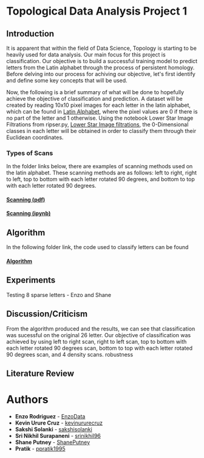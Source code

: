 # Topological Data Analysis Project 1

## Introduction
It is apparent that within the field of Data Science, Topology is starting to be heavily used for data analysis. Our main focus for this project is classification. Our objective is to build a successful training model to predict letters from the Latin alphabet through the process of persistent homology. Before delving into our process for achiving our objective, let's first identify and define some key concepts that will be used. 


Now, the following is a brief summary of what will be done to hopefully achieve the objective of classification and prediction. A dataset will be created by reading 10x10 pixel images for each letter in the latin alphabet, which can be found in [Latin Alphabet](https://github.com/EnzoData/TDA_Project1/tree/master/Latin%20Alphabet/Latin%20alphabet.pdf), where the pixel values are 0 if there is no part of the letter and 1 otherwise.  Using the notebook Lower Star Image Filtrations from ripser.py, [Lower Star Image filtrations](https://ripser.scikit-tda.org/Lower%20Star%20Image%20Filtrations.html), the 0-Dimensional classes in each letter will be obtained in order to classify them through their Euclidean coordinates.

### Types of Scans
In the folder links below, there are examples of scanning methods used on the latin alphabet. These scanning methods are as follows: left to right, right to left, top to bottom with each letter rotated 90 degrees, and bottom to top with each letter rotated 90 degrees. 
#### [Scanning (pdf)](https://github.com/EnzoData/TDA_Project1/tree/master/Scanning%20Methods)
#### [Scanning (ipynb)](https://github.com/EnzoData/TDA_Project1/tree/master/Scanning%20Examples)


## Algorithm
In the following folder link, the code used to classify letters can be found

#### [Algorithm](https://github.com/EnzoData/TDA_Project1/tree/master/Algorithm)


## Experiments
Testing 8 sparse letters - Enzo and Shane 

## Discussion/Criticism
From the algorithm produced and the results, we can see that classification was sucessful on the original 26 letter. Our objective of classification was achieved by using left to right scan, right to left scan, top to bottom with each letter rotated 90 degrees scan, bottom to top with each letter rotated 90 degrees scan, and 4 density scans. 
robustness 

## Literature Review

# Authors

* **Enzo Rodriguez** - [EnzoData](https://github.com/EnzoData)
* **Kevin Urure Cruz** - [kevinururecruz](https://github.com/kevinururecruz)
* **Sakshi Solanki** - [sakshisolanki](https://github.com/sakshisolanki)
* **Sri Nikhil Surapaneni** - [srinikhil96](https://github.com/srinikhil96)
* **Shane Putney** - [ShanePutney](https://github.com/ShanePutney)
* **Pratik** - [ppratik1995](https://github.com/ppratik1995)
